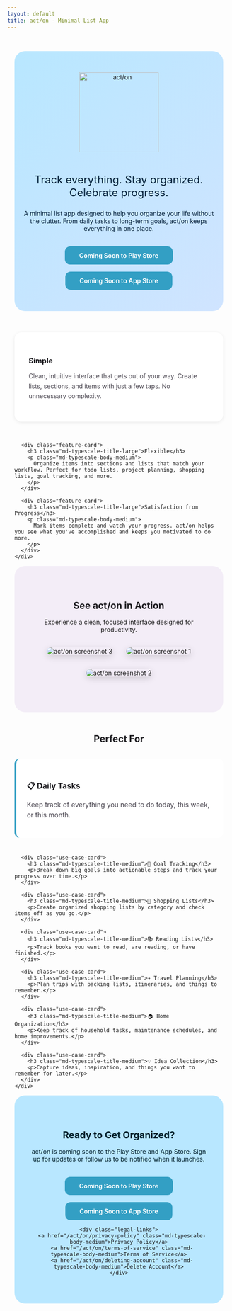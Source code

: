 ```yaml
---
layout: default
title: act/on - Minimal List App
---
```


<style>
  .product-page {
    max-width: 1200px;
    margin: 0 auto;
    padding: 2rem 1rem;
  }

  .product-hero {
    text-align: center;
    padding: 3rem 1rem;
    background: linear-gradient(135deg, var(--md-sys-color-primary-container, #B8E7FF) 0%, var(--md-sys-color-secondary-container, #D0E4FF) 100%);
    border-radius: 24px;
    margin-bottom: 3rem;
  }

  .product-hero h1 {
    color: var(--md-sys-color-on-primary-container, #001F2A);
    margin-bottom: 1rem;
  }

  .product-hero .tagline {
    color: var(--md-sys-color-on-secondary-container, #001D36);
    font-size: 1.5rem;
    margin-bottom: 1.5rem;
    max-width: 700px;
    margin-left: auto;
    margin-right: auto;
  }

  .product-hero .description {
    color: var(--md-sys-color-on-secondary-container, #001D36);
    max-width: 600px;
    margin: 0 auto 2rem;
  }

  .store-badges {
    display: flex;
    gap: 1rem;
    justify-content: center;
    flex-wrap: wrap;
    margin-top: 1.5rem;
  }

  .store-badge {
    background: var(--md-sys-color-primary, #339fc4ff);
    color: var(--md-sys-color-on-primary, #fff);
    padding: 0.75rem 2rem;
    border-radius: 12px;
    text-decoration: none;
    font-weight: 600;
    transition: all 0.2s ease;
    display: inline-block;
  }

  .store-badge:hover {
    transform: translateY(-2px);
    box-shadow: 0 4px 12px rgba(0,0,0,0.2);
  }

  .features-section {
    margin-bottom: 3rem;
  }

  .features-section h2 {
    text-align: center;
    color: var(--md-sys-color-on-surface, #1C1B1F);
    margin-bottom: 2rem;
  }

  .features-grid {
    display: grid;
    grid-template-columns: repeat(auto-fit, minmax(300px, 1fr));
    gap: 2rem;
  }

  .feature-card {
    background: var(--md-sys-color-surface-container-lowest, #fff);
    border-radius: 16px;
    padding: 2rem;
    box-shadow: 0 2px 8px rgba(0,0,0,0.08);
  }

  .feature-icon {
    font-size: 2.5rem;
    margin-bottom: 1rem;
  }

  .feature-card h3 {
    color: var(--md-sys-color-on-surface, #1C1B1F);
    margin-bottom: 0.75rem;
  }

  .feature-card p {
    color: var(--md-sys-color-on-surface-variant, #49454F);
    line-height: 1.6;
  }

  .screenshot-section {
    background: var(--md-sys-color-surface-container, #F3EDF7);
    border-radius: 24px;
    padding: 3rem 2rem;
    margin-bottom: 3rem;
    text-align: center;
  }

  .screenshot-section h2 {
    color: var(--md-sys-color-on-surface, #1C1B1F);
    margin-bottom: 1rem;
  }

  .screenshot-gallery {
    display: flex;
    gap: 2rem;
    justify-content: center;
    align-items: center;
    margin: 2rem auto;
    max-width: 1000px;
    flex-wrap: wrap;
  }

  .screenshot-gallery img {
    max-width: 280px;
    height: auto;
    border-radius: 16px;
    box-shadow: 0 4px 16px rgba(0,0,0,0.15);
  }

  .use-cases-section {
    margin-bottom: 3rem;
  }

  .use-cases-section h2 {
    text-align: center;
    color: var(--md-sys-color-on-surface, #1C1B1F);
    margin-bottom: 2rem;
  }

  .use-cases-grid {
    display: grid;
    grid-template-columns: repeat(auto-fit, minmax(250px, 1fr));
    gap: 1.5rem;
  }

  .use-case-card {
    background: var(--md-sys-color-surface-container-lowest, #fff);
    border-radius: 12px;
    padding: 1.5rem;
    border-left: 4px solid var(--md-sys-color-primary, #339fc4ff);
  }

  .use-case-card h3 {
    color: var(--md-sys-color-on-surface, #1C1B1F);
    margin-bottom: 0.5rem;
    font-size: 1.1rem;
  }

  .use-case-card p {
    color: var(--md-sys-color-on-surface-variant, #49454F);
    font-size: 0.95rem;
    line-height: 1.5;
  }

  .cta-section {
    background: var(--md-sys-color-primary-container, #B8E7FF);
    border-radius: 24px;
    padding: 3rem 2rem;
    text-align: center;
  }

  .cta-section h2 {
    color: var(--md-sys-color-on-primary-container, #001F2A);
    margin-bottom: 1rem;
  }

  .cta-section p {
    color: var(--md-sys-color-on-primary-container, #001F2A);
    margin-bottom: 2rem;
    max-width: 600px;
    margin-left: auto;
    margin-right: auto;
  }

  .legal-links {
    margin-top: 2rem;
    padding-top: 2rem;
    border-top: 1px solid rgba(0,0,0,0.1);
  }

  .legal-links a {
    color: var(--md-sys-color-primary, #339fc4ff);
    text-decoration: none;
    margin: 0 1rem;
  }

  .legal-links a:hover {
    text-decoration: underline;
  }

  @media (max-width: 768px) {
    .product-hero {
      padding: 2rem 1rem;
    }

    .features-grid,
    .use-cases-grid {
      grid-template-columns: 1fr;
    }
  }
</style>

<div class="product-page">
  <div class="product-hero">
    <img src="/assets/images/cues_logo_and_text.png" alt="act/on" style="width: 180px; height: auto; margin: 0 auto 1.5rem;">
    <p class="tagline md-typescale-headline-medium">Track everything. Stay organized. Celebrate progress.</p>
    <p class="description md-typescale-body-large">
      A minimal list app designed to help you organize your life without the clutter. From daily tasks to long-term goals, act/on keeps everything in one place.
    </p>
    <div class="store-badges">
      <span class="store-badge md-typescale-label-large">Coming Soon to Play Store</span>
      <span class="store-badge md-typescale-label-large">Coming Soon to App Store</span>
    </div>
  </div>

  <div class="features-section">
    <div class="features-grid">
      <div class="feature-card">
        <h3 class="md-typescale-title-large">Simple</h3>
        <p class="md-typescale-body-medium">
          Clean, intuitive interface that gets out of your way. Create lists, sections, and items with just a few taps. No unnecessary complexity.
        </p>
      </div>

      <div class="feature-card">
        <h3 class="md-typescale-title-large">Flexible</h3>
        <p class="md-typescale-body-medium">
          Organize items into sections and lists that match your workflow. Perfect for todo lists, project planning, shopping lists, goal tracking, and more.
        </p>
      </div>

      <div class="feature-card">
        <h3 class="md-typescale-title-large">Satisfaction from Progress</h3>
        <p class="md-typescale-body-medium">
          Mark items complete and watch your progress. act/on helps you see what you've accomplished and keeps you motivated to do more.
        </p>
      </div>
    </div>

  </div>

  <div class="screenshot-section">
    <h2 class="md-typescale-display-small">See act/on in Action</h2>
    <p class="md-typescale-body-large">Experience a clean, focused interface designed for productivity.</p>
    <div class="screenshot-gallery">
      <img src="/assets/images/screenshots/Screenshot-3-1284x2778.png" alt="act/on screenshot 3" />
      <img src="/assets/images/screenshots/Screenshot-1-1284x2778.png" alt="act/on screenshot 1" />
      <img src="/assets/images/screenshots/Screenshot-2-1284x2778.png" alt="act/on screenshot 2" />
    </div>
  </div>

  <div class="use-cases-section">
    <h2 class="md-typescale-display-small">Perfect For</h2>
    <div class="use-cases-grid">
      <div class="use-case-card">
        <h3 class="md-typescale-title-medium">📋 Daily Tasks</h3>
        <p>Keep track of everything you need to do today, this week, or this month.</p>
      </div>

      <div class="use-case-card">
        <h3 class="md-typescale-title-medium">🎯 Goal Tracking</h3>
        <p>Break down big goals into actionable steps and track your progress over time.</p>
      </div>

      <div class="use-case-card">
        <h3 class="md-typescale-title-medium">🛒 Shopping Lists</h3>
        <p>Create organized shopping lists by category and check items off as you go.</p>
      </div>

      <div class="use-case-card">
        <h3 class="md-typescale-title-medium">📚 Reading Lists</h3>
        <p>Track books you want to read, are reading, or have finished.</p>
      </div>

      <div class="use-case-card">
        <h3 class="md-typescale-title-medium">✈️ Travel Planning</h3>
        <p>Plan trips with packing lists, itineraries, and things to remember.</p>
      </div>

      <div class="use-case-card">
        <h3 class="md-typescale-title-medium">🏠 Home Organization</h3>
        <p>Keep track of household tasks, maintenance schedules, and home improvements.</p>
      </div>

      <div class="use-case-card">
        <h3 class="md-typescale-title-medium">💡 Idea Collection</h3>
        <p>Capture ideas, inspiration, and things you want to remember for later.</p>
      </div>
    </div>

  </div>

  <div class="cta-section">
    <h2 class="md-typescale-display-small">Ready to Get Organized?</h2>
    <p class="md-typescale-body-large">
      act/on is coming soon to the Play Store and App Store. Sign up for updates or follow us to be notified when it launches.
    </p>
    <div class="store-badges">
      <span class="store-badge md-typescale-label-large">Coming Soon to Play Store</span>
      <span class="store-badge md-typescale-label-large">Coming Soon to App Store</span>
    </div>

    <div class="legal-links">
      <a href="/act/on/privacy-policy" class="md-typescale-body-medium">Privacy Policy</a>
      <a href="/act/on/terms-of-service" class="md-typescale-body-medium">Terms of Service</a>
      <a href="/act/on/deleting-account" class="md-typescale-body-medium">Delete Account</a>
    </div>

  </div>
</div>
